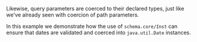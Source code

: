 Likewise, query parameters are coerced to their declared types, just like we've already seen with coercion of path parameters.

In this example we demonstrate how the use of `schema.core/Inst` can ensure that dates are validated and coerced into `java.util.Date` instances.

<resource-map/>

<request/>

<response/>
